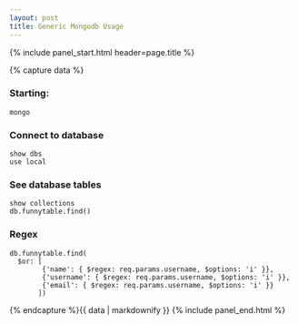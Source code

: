 ```yaml
---
layout: post
title: Generic Mongodb Usage
---
```


{% include panel_start.html header=page.title %}

{% capture data %}
### Starting:
```
mongo
```

### Connect to database
```
show dbs
use local
```

### See database tables
```
show collections
db.funnytable.find()
```

### Regex
```
db.funnytable.find(
  $or: [
        {'name': { $regex: req.params.username, $options: 'i' }},
        {'username': { $regex: req.params.username, $options: 'i' }},
        {'email': { $regex: req.params.username, $options: 'i' }}
       ])
```
{% endcapture %}{{ data | markdownify }}
{% include panel_end.html %}
